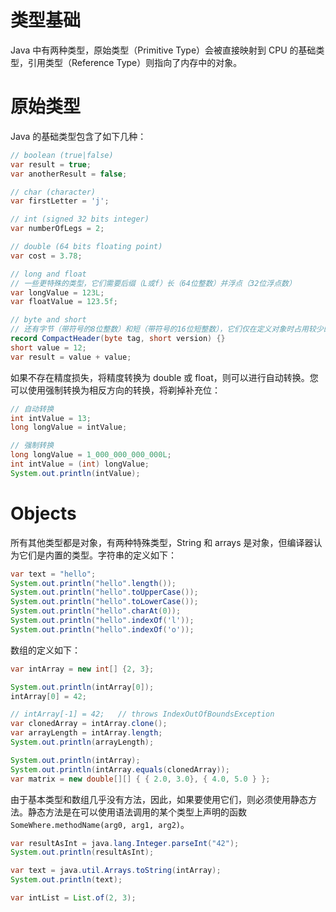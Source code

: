 # 类型基础

Java 中有两种类型，原始类型（Primitive Type）会被直接映射到 CPU 的基础类型，引用类型（Reference Type）则指向了内存中的对象。

# 原始类型

Java 的基础类型包含了如下几种：

```java
// boolean (true|false)
var result = true;
var anotherResult = false;

// char (character)
var firstLetter = 'j';

// int (signed 32 bits integer)
var numberOfLegs = 2;

// double (64 bits floating point)
var cost = 3.78;

// long and float
// 一些更特殊的类型，它们需要后缀（L或f）长（64位整数）并浮点（32位浮点数）
var longValue = 123L;
var floatValue = 123.5f;

// byte and short
// 还有字节（带符号的8位整数）和短（带符号的16位短整数），它们仅在定义对象时占用较少的内存
record CompactHeader(byte tag, short version) {}
short value = 12;
var result = value + value;
```

如果不存在精度损失，将精度转换为 double 或 float，则可以进行自动转换。您可以使用强制转换为相反方向的转换，将剃掉补充位：

```java
// 自动转换
int intValue = 13;
long longValue = intValue;

// 强制转换
long longValue = 1_000_000_000_000L;
int intValue = (int) longValue;
System.out.println(intValue);
```

# Objects

所有其他类型都是对象，有两种特殊类型，String 和 arrays 是对象，但编译器认为它们是内置的类型。字符串的定义如下：

```java
var text = "hello";
System.out.println("hello".length());
System.out.println("hello".toUpperCase());
System.out.println("hello".toLowerCase());
System.out.println("hello".charAt(0));
System.out.println("hello".indexOf('l'));
System.out.println("hello".indexOf('o'));
```

数组的定义如下：

```java
var intArray = new int[] {2, 3};

System.out.println(intArray[0]);
intArray[0] = 42;

// intArray[-1] = 42;   // throws IndexOutOfBoundsException
var clonedArray = intArray.clone();
var arrayLength = intArray.length;
System.out.println(arrayLength);

System.out.println(intArray);
System.out.println(intArray.equals(clonedArray));
var matrix = new double[][] { { 2.0, 3.0}, { 4.0, 5.0 } };
```

由于基本类型和数组几乎没有方法，因此，如果要使用它们，则必须使用静态方法。静态方法是在可以使用语法调用的某个类型上声明的函数 `SomeWhere.methodName(arg0, arg1, arg2)`。

```java
var resultAsInt = java.lang.Integer.parseInt("42");
System.out.println(resultAsInt);

var text = java.util.Arrays.toString(intArray);
System.out.println(text);

var intList = List.of(2, 3);
```
